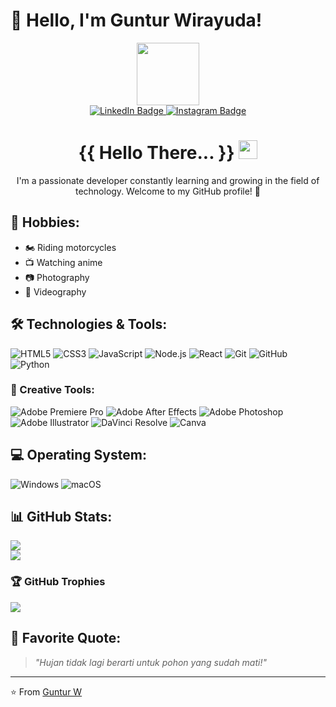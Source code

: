 # 👋 Hello, I'm Guntur Wirayuda!


<div id="header" align="center">
  <img src="https://i.redd.it/1d11s820dgm91.gif" width="100"/>

  <div id="badges">
  <a href="https://linkedin.com/in/https://www.linkedin.com/in/michael-stevan-lapandio/](https://www.linkedin.com/in/guntur-wirayuda/">
    <img src="https://img.shields.io/badge/LinkedIn-%230077B5.svg?logo=linkedin&logoColor=white" alt="LinkedIn Badge"/>
  </a>
  <a href="https://facebook.com/https://www.facebook.com/michael.limabelas](https://www.instagram.com/thegoner__/">
    <img src="https://img.shields.io/badge/-Instagram-purple?style=flat&logo=Instagram&logoColor=white" alt="Instagram Badge"/>
  </a>
  </div>

  <img src="https://komarev.com/ghpvc/?username=thegoner24&style=flat-square&color=blue" alt=""/>
  <h1>
    {{ Hello There... }}
    <img src="https://media.giphy.com/media/hvRJCLFzcasrR4ia7z/giphy.gif" width="30px"/>
  </h1>
</div>



<div align="center">I'm a passionate developer constantly learning and growing in the field of technology. Welcome to my GitHub profile! 🚀
</div>

## 🎯 Hobbies:
- 🏍️ Riding motorcycles
- 📺 Watching anime
- 📷 Photography
- 🎥 Videography

## 🛠️ Technologies & Tools:
![HTML5](https://img.shields.io/badge/-HTML5-E34F26?style=flat&logo=html5&logoColor=white)
![CSS3](https://img.shields.io/badge/-CSS3-1572B6?style=flat&logo=css3)
![JavaScript](https://img.shields.io/badge/-JavaScript-F7DF1E?style=flat&logo=javascript&logoColor=black)
![Node.js](https://img.shields.io/badge/-Node.js-339933?style=flat&logo=node.js&logoColor=white)
![React](https://img.shields.io/badge/-React-61DAFB?style=flat&logo=react&logoColor=black)
![Git](https://img.shields.io/badge/-Git-F05032?style=flat&logo=git&logoColor=white)
![GitHub](https://img.shields.io/badge/-GitHub-181717?style=flat&logo=github)
![Python](https://img.shields.io/badge/-Python-F7DF1E?style=flat&logo=python)

### 🎨 Creative Tools:
![Adobe Premiere Pro](https://img.shields.io/badge/-Premiere%20Pro-9999FF?style=flat&logo=adobe-premiere-pro&logoColor=white)
![Adobe After Effects](https://img.shields.io/badge/-After%20Effects-9999FF?style=flat&logo=adobe-after-effects&logoColor=white)
![Adobe Photoshop](https://img.shields.io/badge/-Photoshop-31A8FF?style=flat&logo=adobe-photoshop&logoColor=white)
![Adobe Illustrator](https://img.shields.io/badge/-Illustrator-FF9A00?style=flat&logo=adobe-illustrator&logoColor=white)
![DaVinci Resolve](https://img.shields.io/badge/-DaVinci%20Resolve-FF0000?style=flat&logo=davinci-resolve&logoColor=white)
![Canva](https://img.shields.io/badge/-Canva-00C4CC?style=flat&logo=canva&logoColor=white)

## 💻 Operating System:
![Windows](https://img.shields.io/badge/-Windows-0078D6?style=flat&logo=windows&logoColor=white)
![macOS](https://img.shields.io/badge/-macOS-000000?style=flat&logo=apple&logoColor=white)



## 📊 GitHub Stats:
![](https://github-readme-streak-stats.herokuapp.com/?user=thegoner24&theme=monokai&hide_border=false)<br/>
![](https://github-readme-stats.vercel.app/api/top-langs/?username=thegoner24&theme=monokai&hide_border=false&include_all_commits=true&count_private=false&layout=compact)

### 🏆 GitHub Trophies
![](https://github-profile-trophy.vercel.app/?username=thegoner24&theme=radical&no-frame=false&no-bg=true&margin-w=4)

## 💬 Favorite Quote:
>_"Hujan tidak lagi berarti untuk pohon yang sudah mati!"_

---

⭐️ From [Guntur W](https://github.com/thegoner24)
